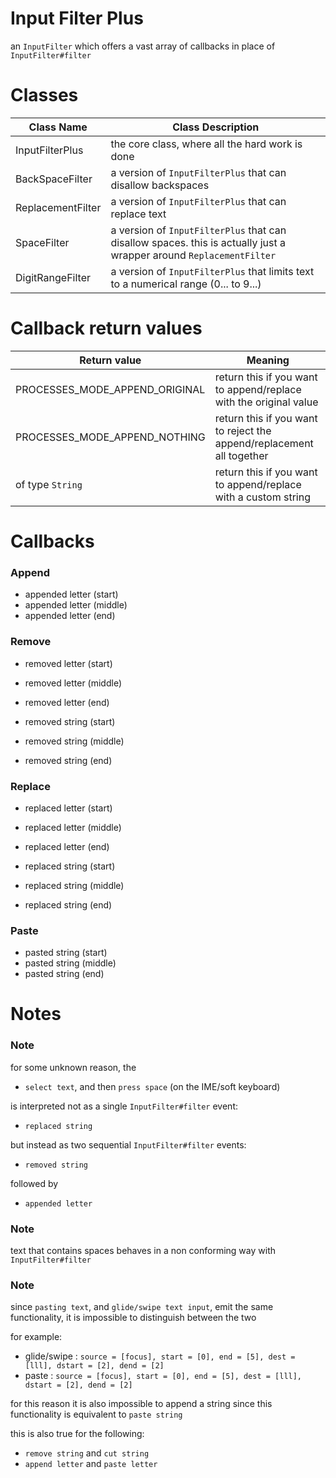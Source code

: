 # Input Filter Plus

an `InputFilter` which offers a vast array of callbacks in place of `InputFilter#filter`

# Classes

Class Name        | Class Description
----------------- | -----------------
InputFilterPlus   | the core class, where all the hard work is done
BackSpaceFilter   | a version of `InputFilterPlus` that can disallow backspaces
ReplacementFilter | a version of `InputFilterPlus` that can replace text
SpaceFilter       | a version of `InputFilterPlus` that can disallow spaces. this is actually just a wrapper around `ReplacementFilter`
DigitRangeFilter  | a version of `InputFilterPlus` that limits text to a numerical range (0... to 9...)

# Callback return values

Return value                   | Meaning
------------------------------ | ------------------------------
PROCESSES_MODE_APPEND_ORIGINAL | return this if you want to append/replace with the original value
PROCESSES_MODE_APPEND_NOTHING  | return this if you want to reject the append/replacement all together
of type `String`               | return this if you want to append/replace with a custom string

# Callbacks

### Append

* appended letter (start)
* appended letter (middle)
* appended letter (end)

### Remove

* removed letter (start)
* removed letter (middle)
* removed letter (end)

* removed string (start)
* removed string (middle)
* removed string (end)

### Replace

* replaced letter (start)
* replaced letter (middle)
* replaced letter (end)

* replaced string (start)
* replaced string (middle)
* replaced string (end)

### Paste

* pasted string (start)
* pasted string (middle)
* pasted string (end)

# Notes

### Note

for some unknown reason, the

* `select text`, and then `press space` (on the IME/soft keyboard)

is interpreted not as a single `InputFilter#filter` event:

 * `replaced string`

but instead as two sequential `InputFilter#filter` events:

* `removed string`

followed by

* `appended letter`

### Note

text that contains spaces behaves in a non conforming way with `InputFilter#filter`

### Note

since `pasting text`, and `glide/swipe text input`, emit the same functionality,
it is impossible to distinguish between the two

for example:

* glide/swipe  : `source = [focus], start = [0], end = [5], dest = [lll], dstart = [2], dend = [2]`
* paste        : `source = [focus], start = [0], end = [5], dest = [lll], dstart = [2], dend = [2]`

for this reason it is also impossible to append a string since
this functionality is equivalent to `paste string`

this is also true for the following:

* `remove string` and `cut string`
* `append letter` and `paste letter`